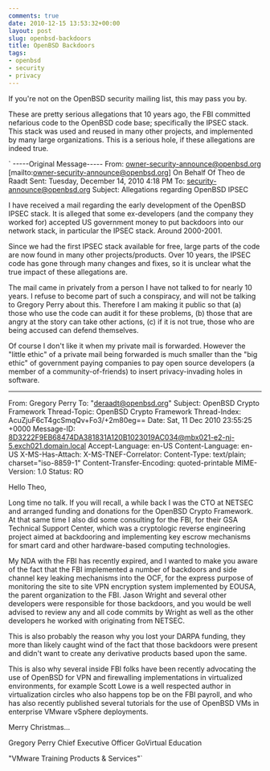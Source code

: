 ```yaml
---
comments: true
date: 2010-12-15 13:53:32+00:00
layout: post
slug: openbsd-backdoors
title: OpenBSD Backdoors
tags: 
- openbsd
- security
- privacy
---
```


If you're not on the OpenBSD security mailing list, this may pass you by.  

These are pretty serious allegations that 10 years ago, the FBI committed nefarious code to the OpenBSD code base; specifically the IPSEC stack.  This stack was used and reused in many other projects, and implemented by many large organizations.  This is a serious hole, if these allegations are indeed true. 

`
-----Original Message-----
From: owner-security-announce@openbsd.org [mailto:owner-security-announce@openbsd.org] On Behalf Of Theo de Raadt
Sent: Tuesday, December 14, 2010 4:18 PM
To: security-announce@openbsd.org
Subject: Allegations regarding OpenBSD IPSEC

I have received a mail regarding the early development of the OpenBSD IPSEC stack.  It is alleged that some ex-developers (and the company they worked for) accepted US government money to put backdoors into our network stack, in particular the IPSEC stack.  Around 2000-2001.

Since we had the first IPSEC stack available for free, large parts of the code are now found in many other projects/products.  Over 10 years, the IPSEC code has gone through many changes and fixes, so it is unclear what the true impact of these allegations are.

The mail came in privately from a person I have not talked to for nearly 10 years.  I refuse to become part of such a conspiracy, and will not be talking to Gregory Perry about this.  Therefore I am making it public so that
   (a) those who use the code can audit it for these problems,
   (b) those that are angry at the story can take other actions,
   (c) if it is not true, those who are being accused can defend themselves.

Of course I don't like it when my private mail is forwarded.  However the "little ethic" of a private mail being forwarded is much smaller than the "big ethic" of government paying companies to pay open source developers (a member of a community-of-friends) to insert privacy-invading holes in software.

----

From: Gregory Perry 
To: "deraadt@openbsd.org" 
Subject: OpenBSD Crypto Framework
Thread-Topic: OpenBSD Crypto Framework
Thread-Index: AcuZjuF6cT4gcSmqQv+Fo3/+2m80eg==
Date: Sat, 11 Dec 2010 23:55:25 +0000
Message-ID: <8D3222F9EB68474DA381831A120B1023019AC034@mbx021-e2-nj-5.exch021.domain.local>
Accept-Language: en-US
Content-Language: en-US
X-MS-Has-Attach:
X-MS-TNEF-Correlator:
Content-Type: text/plain; charset="iso-8859-1"
Content-Transfer-Encoding: quoted-printable
MIME-Version: 1.0
Status: RO

Hello Theo,

Long time no talk.  If you will recall, a while back I was the CTO at NETSEC and arranged funding and donations for the OpenBSD Crypto Framework.  At that same time I also did some consulting for the FBI, for their GSA Technical Support Center, which was a cryptologic reverse engineering project aimed at backdooring and implementing key escrow mechanisms for smart card and other hardware-based computing technologies.

My NDA with the FBI has recently expired, and I wanted to make you aware of the fact that the FBI implemented a number of backdoors and side channel key leaking mechanisms into the OCF, for the express purpose of monitoring the site to site VPN encryption system implemented by EOUSA, the parent organization to the FBI.  Jason Wright and several other developers were responsible for those backdoors, and you would be well advised to review any and all code commits by Wright as well as the other developers he worked with originating from NETSEC.

This is also probably the reason why you lost your DARPA funding, they more than likely caught wind of the fact that those backdoors were present and didn't want to create any derivative products based upon the same.

This is also why several inside FBI folks have been recently advocating the use of OpenBSD for VPN and firewalling implementations in virtualized environments, for example Scott Lowe is a well respected author in virtualization circles who also happens top be on the FBI payroll, and who has also recently published several tutorials for the use of OpenBSD VMs in enterprise VMware vSphere deployments.

Merry Christmas...

Gregory Perry
Chief Executive Officer
GoVirtual Education

"VMware Training Products & Services"`
